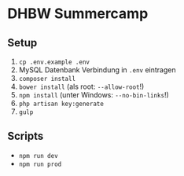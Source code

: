 # DHBW Summercamp

## Setup
1. `cp .env.example .env`
2. MySQL Datenbank Verbindung in `.env` eintragen
3. `composer install`
4. `bower install` (als root: `--allow-root`!)
5. `npm install` (unter Windows: `--no-bin-links`!)
6. `php artisan key:generate`
7. `gulp`

## Scripts
- `npm run dev`
- `npm run prod`